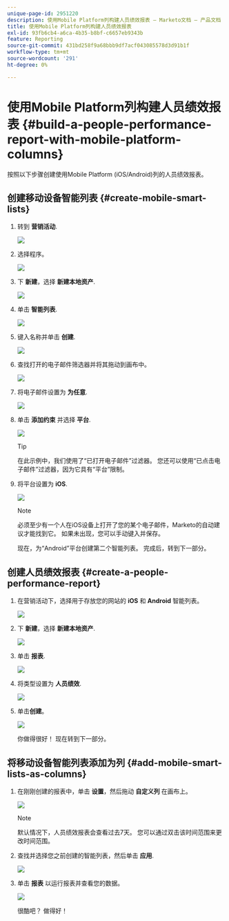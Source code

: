 ```yaml
---
unique-page-id: 2951220
description: 使用Mobile Platform列构建人员绩效报表 — Marketo文档 — 产品文档
title: 使用Mobile Platform列构建人员绩效报表
exl-id: 93fb6cb4-a6ca-4b35-b8bf-c6657eb9343b
feature: Reporting
source-git-commit: 431bd258f9a68bbb9df7acf043085578d3d91b1f
workflow-type: tm+mt
source-wordcount: '291'
ht-degree: 0%

---
```


# 使用Mobile Platform列构建人员绩效报表 {#build-a-people-performance-report-with-mobile-platform-columns}

按照以下步骤创建使用Mobile Platform (iOS/Android)列的人员绩效报表。

## 创建移动设备智能列表 {#create-mobile-smart-lists}

1. 转到 **营销活动**.

   ![](assets/ma.png)

1. 选择程序。

   ![](assets/two-1.png)

1. 下 **新建**，选择 **新建本地资产**.

   ![](assets/three-1.png)

1. 单击 **智能列表**.

   ![](assets/four-1.png)

1. 键入名称并单击 **创建**.

   ![](assets/five-1.png)

1. 查找打开的电子邮件筛选器并将其拖动到画布中。

   ![](assets/six-1.png)

1. 将电子邮件设置为 **为任意**.

   ![](assets/seven.png)

1. 单击 **添加约束** 并选择 **平台**.

   ![](assets/eight.png)

   >[!TIP]
   >
   >在此示例中，我们使用了“已打开电子邮件”过滤器。 您还可以使用“已点击电子邮件”过滤器，因为它具有“平台”限制。

1. 将平台设置为 **iOS**.

   ![](assets/nine.png)

   >[!NOTE]
   >
   >必须至少有一个人在iOS设备上打开了您的某个电子邮件，Marketo的自动建议才能找到它。 如果未出现，您可以手动键入并保存。

   现在，为“Android”平台创建第二个智能列表。 完成后，转到下一部分。

## 创建人员绩效报表 {#create-a-people-performance-report}

1. 在营销活动下，选择用于存放您的网站的 **iOS** 和 **Android** 智能列表。

   ![](assets/ten.png)

1. 下 **新建**，选择 **新建本地资产**.

   ![](assets/eleven.png)

1. 单击 **报表**.

   ![](assets/twelve.png)

1. 将类型设置为 **人员绩效**.

   ![](assets/thirteen.png)

1. 单击&#x200B;**创建**。

   ![](assets/fourteen.png)

   你做得很好！ 现在转到下一部分。

## 将移动设备智能列表添加为列 {#add-mobile-smart-lists-as-columns}

1. 在刚刚创建的报表中，单击 **设置**，然后拖动 **自定义列** 在画布上。

   ![](assets/fifteen.png)

   >[!NOTE]
   >
   >默认情况下，人员绩效报表会查看过去7天。 您可以通过双击该时间范围来更改时间范围。

1. 查找并选择您之前创建的智能列表，然后单击 **应用**.

   ![](assets/sixteen.png)

1. 单击 **报表** 以运行报表并查看您的数据。

   ![](assets/seventeen.png)

   很酷吧？ 做得好！
